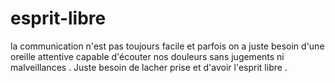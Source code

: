 # esprit-libre
la communication n'est pas toujours facile  et parfois on a juste besoin d'une oreille attentive capable d'écouter nos douleurs sans jugements ni malveillances . Juste besoin de lacher prise et d'avoir l'esprit libre .
